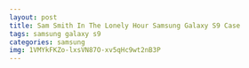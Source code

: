 ```yaml
---
layout: post
title: Sam Smith In The Lonely Hour Samsung Galaxy S9 Case
tags: samsung galaxy s9
categories: samsung
img: 1VMYkFKZo-lxsVN87O-xv5qHc9wt2nB3P
---
```

